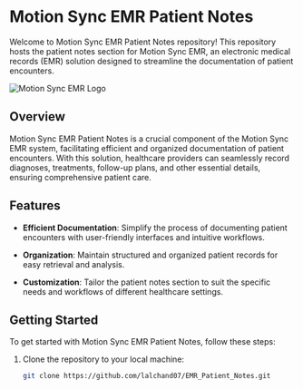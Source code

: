 # Motion Sync EMR Patient Notes

Welcome to Motion Sync EMR Patient Notes repository! This repository hosts the patient notes section for Motion Sync EMR, an electronic medical records (EMR) solution designed to streamline the documentation of patient encounters.

![Motion Sync EMR Logo](images/motion_sync_logo.png)

## Overview

Motion Sync EMR Patient Notes is a crucial component of the Motion Sync EMR system, facilitating efficient and organized documentation of patient encounters. With this solution, healthcare providers can seamlessly record diagnoses, treatments, follow-up plans, and other essential details, ensuring comprehensive patient care.

## Features

- **Efficient Documentation**: Simplify the process of documenting patient encounters with user-friendly interfaces and intuitive workflows.
  
- **Organization**: Maintain structured and organized patient records for easy retrieval and analysis.
  
- **Customization**: Tailor the patient notes section to suit the specific needs and workflows of different healthcare settings.

## Getting Started

To get started with Motion Sync EMR Patient Notes, follow these steps:

1. Clone the repository to your local machine:

   ```bash
   git clone https://github.com/lalchand07/EMR_Patient_Notes.git
